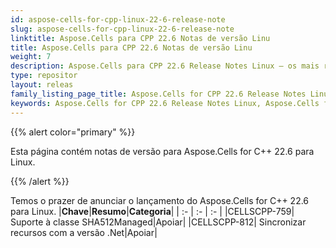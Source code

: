 ```yaml
---
id: aspose-cells-for-cpp-linux-22-6-release-note
slug: aspose-cells-for-cpp-linux-22-6-release-note
linktitle: Aspose.Cells para CPP 22.6 Notas de versão Linu
title: Aspose.Cells para CPP 22.6 Notas de versão Linu
weight: 7
description: Aspose.Cells para CPP 22.6 Release Notes Linux – os mais recentes aprimoramentos, novos recursos e correções
type: repositor
layout: releas
family_listing_page_title: Aspose.Cells for CPP 22.6 Release Notes Linu
keywords: Aspose.Cells for CPP 22.6 Release Notes Linux, Aspose.Cells for CPP 22.6 Linux updates and fixe
---
```

{{% alert color="primary" %}}

Esta página contém notas de versão para Aspose.Cells for C++ 22.6 para Linux.

{{% /alert %}}

Temos o prazer de anunciar o lançamento do Aspose.Cells for C++ 22.6 para Linux.
|**Chave**|**Resumo**|**Categoria**|
| :- | :- | :- |
|CELLSCPP-759| Suporte à classe SHA512Managed|Apoiar|
|CELLSCPP-812| Sincronizar recursos com a versão .Net|Apoiar|
